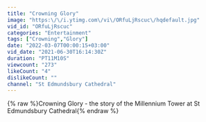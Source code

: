 ```yaml
---
title: "Crowning Glory"
image: "https:\/\/i.ytimg.com\/vi\/ORfuLjRscuc\/hqdefault.jpg"
vid_id: "ORfuLjRscuc"
categories: "Entertainment"
tags: ["Crowning","Glory"]
date: "2022-03-07T00:00:15+03:00"
vid_date: "2021-06-30T16:14:30Z"
duration: "PT11M10S"
viewcount: "273"
likeCount: "4"
dislikeCount: ""
channel: "St Edmundsbury Cathedral"
---
```

{% raw %}Crowning Glory - the story of the Millennium Tower at St Edmundsbury Cathedral{% endraw %}
